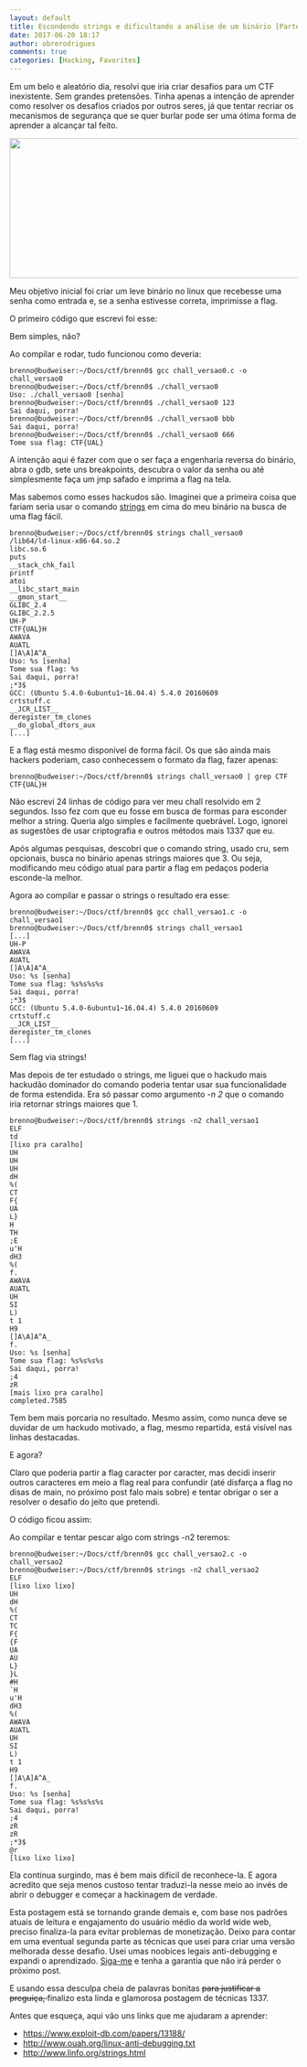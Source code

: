 ```yaml
---
layout: default
title: Escondendo strings e dificultando a análise de um binário [Parte 1]
date: 2017-06-20 18:17
author: obrerodrigues
comments: true
categories: [Hacking, Favorites]
---
```

Em um belo e aleatório dia, resolvi que iria criar desafios para um CTF inexistente. Sem grandes pretensões. Tinha apenas a intenção de aprender como resolver os desafios criados por outros seres, já que tentar recriar os mecanismos de segurança que se quer burlar pode ser uma ótima forma de aprender a alcançar tal feito.

<img class="wp-image-1477 size-full" src="https://image.ibb.co/iykMWd/arcane_bullshit.png" alt="" width="517" height="245" />

Meu objetivo inicial foi criar um leve binário no linux que recebesse uma senha como entrada e, se a senha estivesse correta, imprimisse a flag.

O primeiro código que escrevi foi esse:

<script src="https://gist.github.com/anonymous/57a15666d500b7185809063c27bdf075.js"></script>

Bem simples, não?

Ao compilar e rodar, tudo funcionou como deveria:

```
brenno@budweiser:~/Docs/ctf/brenn0$ gcc chall_versao0.c -o chall_versao0
brenno@budweiser:~/Docs/ctf/brenn0$ ./chall_versao0
Uso: ./chall_versao0 [senha]
brenno@budweiser:~/Docs/ctf/brenn0$ ./chall_versao0 123
Sai daqui, porra!
brenno@budweiser:~/Docs/ctf/brenn0$ ./chall_versao0 bbb
Sai daqui, porra!
brenno@budweiser:~/Docs/ctf/brenn0$ ./chall_versao0 666
Tome sua flag: CTF{UAL}
```

A intenção aqui é fazer com que o ser faça a engenharia reversa do binário, abra o gdb, sete uns breakpoints, descubra o valor da senha ou até simplesmente faça um jmp safado e imprima a flag na tela.

Mas sabemos como esses hackudos são. Imaginei que a primeira coisa que fariam seria usar o comando <a href="http://www.linfo.org/strings.html">strings</a> em cima do meu binário na busca de uma flag fácil.

```
brenno@budweiser:~/Docs/ctf/brenn0$ strings chall_versao0
/lib64/ld-linux-x86-64.so.2
libc.so.6
puts
__stack_chk_fail
printf
atoi
__libc_start_main
__gmon_start__
GLIBC_2.4
GLIBC_2.2.5
UH-P
CTF{UAL}H
AWAVA
AUATL
[]A\A]A^A_
Uso: %s [senha]
Tome sua flag: %s
Sai daqui, porra!
;*3$
GCC: (Ubuntu 5.4.0-6ubuntu1~16.04.4) 5.4.0 20160609
crtstuff.c
__JCR_LIST__
deregister_tm_clones
__do_global_dtors_aux
[...]
```

E a flag está mesmo disponível de forma fácil. Os que são ainda mais hackers poderiam, caso conhecessem o formato da flag, fazer apenas:

```
brenno@budweiser:~/Docs/ctf/brenn0$ strings chall_versao0 | grep CTF
CTF{UAL}H
```

Não escrevi 24 linhas de código para ver meu chall resolvido em 2 segundos. Isso fez com que eu fosse em busca de formas para esconder melhor a string. Queria algo simples e facilmente quebrável. Logo, ignorei as sugestões de usar criptografia e outros métodos mais 1337 que eu.

Após algumas pesquisas, descobri que o comando string, usado cru, sem opcionais, busca no binário apenas strings maiores que 3. Ou seja, modificando meu código atual para partir a flag em pedaços poderia esconde-la melhor.

<script src="https://gist.github.com/anonymous/5e0a3681c139d41da8bb925da98a5b42.js"></script>

Agora ao compilar e passar o strings o resultado era esse:

```
brenno@budweiser:~/Docs/ctf/brenn0$ gcc chall_versao1.c -o chall_versao1
brenno@budweiser:~/Docs/ctf/brenn0$ strings chall_versao1
[...]
UH-P
AWAVA
AUATL
[]A\A]A^A_
Uso: %s [senha]
Tome sua flag: %s%s%s%s
Sai daqui, porra!
;*3$
GCC: (Ubuntu 5.4.0-6ubuntu1~16.04.4) 5.4.0 20160609
crtstuff.c
__JCR_LIST__
deregister_tm_clones
[...]
```

Sem flag via strings!

Mas depois de ter estudado o strings, me liguei que o hackudo mais hackudão dominador do comando poderia tentar usar sua funcionalidade de forma estendida. Era só passar como argumento <em>-n 2</em> que o comando iria retornar strings maiores que 1.

```
brenno@budweiser:~/Docs/ctf/brenn0$ strings -n2 chall_versao1
ELF
td
[lixo pra caralho]
UH
UH
UH
dH
%(
CT
F{
UA
L}
H
TH
;E
u'H
dH3
%(
f.
AWAVA
AUATL
UH
SI
L)
t 1
H9
[]A\A]A^A_
f.
Uso: %s [senha]
Tome sua flag: %s%s%s%s
Sai daqui, porra!
;4
zR
[mais lixo pra caralho]
completed.7585
```

Tem bem mais porcaria no resultado. Mesmo assim, como nunca deve se duvidar de um hackudo motivado, a flag, mesmo repartida, está visível nas linhas destacadas.

E agora?

Claro que poderia partir a flag caracter por caracter, mas decidi inserir outros caracteres em meio a flag real para confundir (até disfarça a flag no disas de main, no próximo post falo mais sobre) e tentar obrigar o ser a resolver o desafio do jeito que pretendi.

O código ficou assim:

<script src="https://gist.github.com/anonymous/1bb687ad83ff39a7449ffb854753ae10.js"></script>

Ao compilar e tentar pescar algo com strings -n2 teremos:

```
brenno@budweiser:~/Docs/ctf/brenn0$ gcc chall_versao2.c -o chall_versao2
brenno@budweiser:~/Docs/ctf/brenn0$ strings -n2 chall_versao2
ELF
[lixo lixo lixo]
UH
dH
%(
CT
TC
F{
{F
UA
AU
L}
}L
#H
`H
u'H
dH3
%(
AWAVA
AUATL
UH
SI
L)
t 1
H9
[]A\A]A^A_
f.
Uso: %s [senha]
Tome sua flag: %s%s%s%s
Sai daqui, porra!
;4
zR
zR
;*3$
@r
[lixo lixo lixo]
```

Ela continua surgindo, mas é bem mais difícil de reconhece-la. E agora acredito que seja menos custoso tentar traduzi-la nesse meio ao invés de abrir o debugger e começar a hackinagem de verdade.

Esta postagem está se tornando grande demais e, com base nos padrões atuais de leitura e engajamento do usuário médio da world wide web, preciso finaliza-la para evitar problemas de monetização. Deixo para contar em uma eventual segunda parte as técnicas que usei para criar uma versão melhorada desse desafio. Usei umas noobices legais anti-debugging e expandi o aprendizado. <a href="http://twitter.com/obrerodrigues">Siga-me</a> e tenha a garantia que não irá perder o próximo post.

E usando essa desculpa cheia de palavras bonitas <del>para justificar a preguiça, </del>finalizo esta linda e glamorosa postagem de técnicas 1337.

Antes que esqueça, aqui vão uns links que me ajudaram a aprender:

<ul>
    <li><a href="https://www.exploit-db.com/papers/13188/">https://www.exploit-db.com/papers/13188/</a></li>
    <li><a href="http://www.ouah.org/linux-anti-debugging.txt">http://www.ouah.org/linux-anti-debugging.txt</a></li>
    <li><a href="http://www.linfo.org/strings.html">http://www.linfo.org/strings.html</a></li>
</ul>
